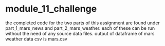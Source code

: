 # module_11_challenge

the completed code for the two parts of this assignment are found under part_1_mars_news and part_2_mars_weather.
each of these can be run without the need of any source data files.
output of dataframe of mars weather data csv is mars.csv

